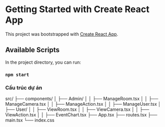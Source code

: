 # Getting Started with Create React App

This project was bootstrapped with [Create React App](https://github.com/facebook/create-react-app).

## Available Scripts

In the project directory, you can run:

### `npm start`

 ### Cấu trúc dự án
 src/
├── components/
│   ├── Admin/
│   │   ├── ManageRoom.tsx
│   │   ├── ManageCamera.tsx
│   │   ├── ManageAction.tsx
│   │   ├── ManageUser.tsx
│   ├── User/
│   │   ├── ViewRoom.tsx
│   │   ├── ViewCamera.tsx
│   │   ├── ViewAction.tsx
│   │   ├── EventChart.tsx
├── App.tsx
├── routes.tsx
├── main.tsx
└── index.css